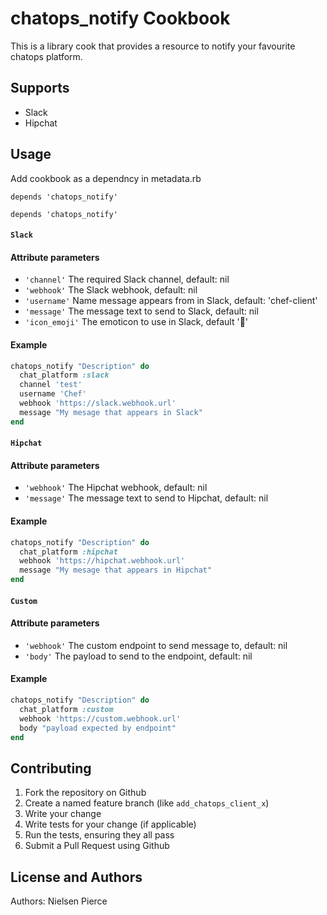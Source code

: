chatops_notify Cookbook
=======================

This is a library cook that provides a resource to notify your favourite chatops platform.

Supports
------------
* Slack
* Hipchat


Usage
-----
Add cookbook as a dependncy in metadata.rb  

`depends 'chatops_notify'`

`depends 'chatops_notify'`  


#### `Slack`  

#### Attribute parameters  

* `'channel'` The required Slack channel, default: nil
* `'webhook'` The Slack webhook, default: nil
* `'username'` Name message appears from in Slack, default: 'chef-client'
* `'message'`  The message text to send to Slack, default: nil
* `'icon_emoji'` The emoticon to use in Slack, default ':fork_and_knife:'

#### Example  

```ruby
chatops_notify "Description" do
  chat_platform :slack
  channel 'test'
  username 'Chef'
  webhook 'https://slack.webhook.url'
  message "My mesage that appears in Slack"
end
```

#### `Hipchat`  

#### Attribute parameters  

* `'webhook'` The Hipchat webhook, default: nil
* `'message'`  The message text to send to Hipchat, default: nil

#### Example 

```ruby
chatops_notify "Description" do
  chat_platform :hipchat
  webhook 'https://hipchat.webhook.url'
  message "My mesage that appears in Hipchat"
end
```

#### `Custom`  

#### Attribute parameters  

* `'webhook'` The custom endpoint to send message to, default: nil
* `'body'`  The payload to send to the endpoint, default: nil

#### Example 

```ruby
chatops_notify "Description" do
  chat_platform :custom
  webhook 'https://custom.webhook.url'
  body "payload expected by endpoint"
end
```


Contributing
------------

1. Fork the repository on Github  
2. Create a named feature branch (like `add_chatops_client_x`)  
3. Write your change  
4. Write tests for your change (if applicable)  
5. Run the tests, ensuring they all pass  
6. Submit a Pull Request using Github  

License and Authors
-------------------
Authors: Nielsen Pierce 
